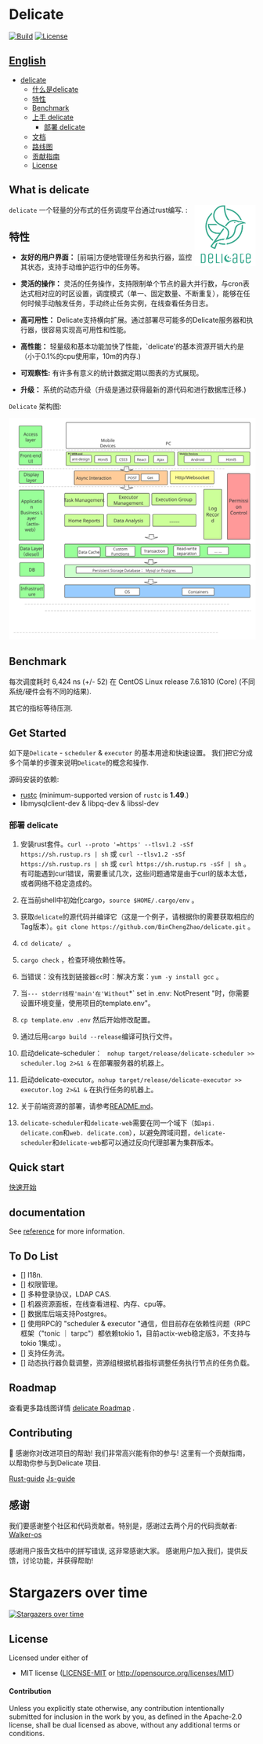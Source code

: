 # Delicate   
[![Build](https://github.com/BinChengZhao/delicate/workflows/CI/badge.svg)](
https://github.com/BinChengZhao/delicate/actions)
[![License](https://img.shields.io/badge/license-MIT%2FApache--2.0-blue.svg)](
https://github.com/BinChengZhao/delicate)
## [English](./README.md)

- [delicate](#delicate)
  - [什么是delicate](#what-is-delicate)
  - [特性](#特性)
  - [Benchmark](#benchmark)
  - [上手 delicate](#get-started)
    - [部署 delicate](#部署-delicate)
  - [文档](#documentation)
  - [路线图](#roadmap)
  - [贡献指南](#Contributing)
  - [License](#license)

## What is delicate
<a href="">
    <img src="./doc/delicate_logo.png"
         alt="delicate logo" title="delicate" height="125" width="125"  align="right"/>
</a>

`delicate` 一个轻量的分布式的任务调度平台通过rust编写. :

## 特性
- **友好的用户界面：** [前端]方便地管理任务和执行器，监控其状态，支持手动维护运行中的任务等。

- **灵活的操作：** 灵活的任务操作，支持限制单个节点的最大并行数，与cron表达式相对应的时区设置，调度模式（单一、固定数量、不断重复），能够在任何时候手动触发任务，手动终止任务实例，在线查看任务日志。

- **高可用性：** Delicate支持横向扩展。通过部署尽可能多的Delicate服务器和执行器，很容易实现高可用性和性能。

- **高性能：** 轻量级和基本功能加快了性能，`delicate'的基本资源开销大约是（小于0.1%的cpu使用率，10m的内存.)

- **可观察性:** 有许多有意义的统计数据定期以图表的方式展现。

- **升级：** 系统的动态升级（升级是通过获得最新的源代码和进行数据库迁移.)

`Delicate` 架构图:

![architecture](./doc/architecture.svg)

## Benchmark
每次调度耗时 6,424 ns (+/- 52) 在 CentOS Linux release 7.6.1810 (Core) (不同系统/硬件会有不同的结果).

其它的指标等待压测.

## Get Started

如下是`Delicate` - `scheduler` & `executor` 的基本用途和快速设置。
我们把它分成多个简单的步骤来说明`Delicate`的概念和操作.

源码安装的依赖:
 * [rustc](https://www.rust-lang.org/tools/install) (minimum-supported version of `rustc` is **1.49**.) 
 * libmysqlclient-dev & libpq-dev & libssl-dev

### 部署 delicate

<!-- We can download the binary from [release page](https://github.com/BinChengZhao/delicate/releases).  -->
<!-- 
For example we use linux version:

```bash
$ mkdir delicate
$ wget https://github.com/BinChengZhao/delicate/releases/download/v1.0.0/delicate-v1.0.0-linux-amd64.tar.gz
$ tar zxvf delicate-v1.0.0-linux-amd64.tar.gz -C delicate && cd delicate -->


1. 安装rust套件。` curl --proto '=https' --tlsv1.2 -sSf https://sh.rustup.rs | sh ` 或 ` curl --tlsv1.2 -sSf https://sh.rustup.rs | sh ` 或 `curl https://sh.rustup.rs -sSf | sh` 。 有可能遇到curl错误，需要重试几次，这些问题通常是由于curl的版本太低，或者网络不稳定造成的。

2. 在当前shell中初始化cargo，` source $HOME/.cargo/env ` 。 

3. 获取`delicate`的源代码并编译它（这是一个例子，请根据你的需要获取相应的Tag版本）。` git clone https://github.com/BinChengZhao/delicate.git ` 。

4. `cd delicate/ ` 。

5. ` cargo check ` ，检查环境依赖性等。

6. 当错误：没有找到链接器`cc`时：解决方案：` yum -y install gcc ` 。

7. 当` --- stderr线程'main'在'Without `*` set in .env: NotPresent "时，你需要设置环境变量，使用项目的template.env"。

8. ` cp template.env .env ` 然后开始修改配置。

9. 通过后用`cargo build --release`编译可执行文件。

10. 启动delicate-scheduler： ` nohup target/release/delicate-scheduler >> scheduler.log 2>&1 &` 在部署服务器的机器上。

11. 启动delicate-executor。` nohup target/release/delicate-executor >> executor.log 2>&1 & ` 在执行任务的机器上。

12. 关于前端资源的部署，请参考[README.md](./delicate-web/README.md)。

13. `delicate-scheduler`和`delicate-web`需要在同一个域下（如`api. delicate.com`和`web. delicate.com`），以避免跨域问题，`delicate-scheduler`和`delicate-web`都可以通过反向代理部署为集群版本。


## Quick start
[快速开始](./doc/quick_start_zh_cn.md)

## documentation

See [reference](./doc/reference.md) for more information.


## To Do List
- [] I18n.
- [] 权限管理。
- [] 多种登录协议，LDAP CAS.
- [] 机器资源面板，在线查看进程、内存、cpu等。
- [] 数据库后端支持Postgres。
- [] 使用RPC的 "scheduler & executor "通信，但目前存在依赖性问题（RPC框架（"tonic ｜ tarpc"）都依赖tokio 1，目前actix-web稳定版3，不支持与tokio 1集成）。
- [] 支持任务流。
- [] 动态执行器负载调整，资源组根据机器指标调整任务执行节点的任务负载。


## Roadmap 

查看更多路线图详情 [delicate Roadmap](./doc/Roadmap.md) .

## Contributing

:balloon: 感谢你对改进项目的帮助! 我们非常高兴能有你的参与! 这里有一个贡献指南，以帮助你参与到Delicate
项目.

[Rust-guide](./CONTRIBUTING.md)
[Js-guide](./delicate-web/CONTRIBUTING.md)


## 感谢
我们要感谢整个社区和代码贡献者。特别是，感谢过去两个月的代码贡献者:
[Walker-os](https://github.com/Walker-os)


感谢用户报告文档中的拼写错误, 这非常感谢大家。
感谢用户加入我们，提供反馈，讨论功能，并获得帮助!

# Stargazers over time

[![Stargazers over time](https://starchart.cc/BinChengZhao/delicate.svg)](https://starchart.cc/BinChengZhao/delicate)


## License

Licensed under either of

 * MIT license ([LICENSE-MIT](LICENSE-MIT) or http://opensource.org/licenses/MIT)

#### Contribution

Unless you explicitly state otherwise, any contribution intentionally submitted
for inclusion in the work by you, as defined in the Apache-2.0 license, shall be
dual licensed as above, without any additional terms or conditions.

